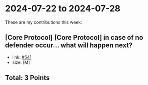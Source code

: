 # 2024-07-22 to 2024-07-28

These are my contributions this week:

## [Core Protocol] [Core Protocol] <FPS> in case of no defender occur... what will happen next?

- link: [#541](https://github.com/ethereum-optimism/developers/discussions/541#discussioncomment-10140456)
- size: [M]


## Total: 3 Points